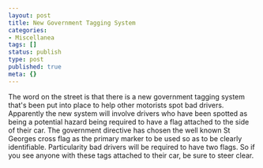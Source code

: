 ```yaml
---
layout: post
title: New Government Tagging System
categories:
- Miscellanea
tags: []
status: publish
type: post
published: true
meta: {}
---
```

The word on the street is that there is a new government tagging system that's been put into place to help other motorists spot bad drivers. Apparently the new system will involve drivers who have been spotted as being a potential hazard being required to have a flag attached to the side of their car. The government directive has chosen the well known St Georges cross flag as the primary marker to be used so as to be clearly identifiable. Particularity bad drivers will be required to have two flags. So if you see anyone with these tags attached to their car, be sure to steer clear.
